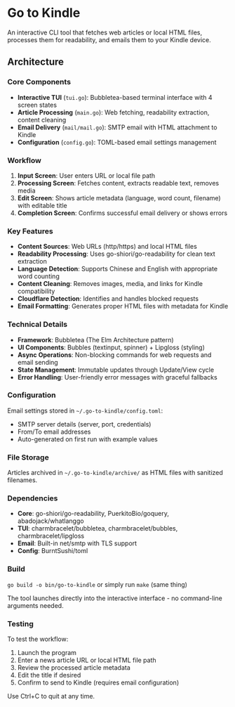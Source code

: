 # Go to Kindle

An interactive CLI tool that fetches web articles or local HTML files, processes them for readability, and emails them to your Kindle device.

## Architecture

### Core Components

- **Interactive TUI** (`tui.go`): Bubbletea-based terminal interface with 4 screen states
- **Article Processing** (`main.go`): Web fetching, readability extraction, content cleaning
- **Email Delivery** (`mail/mail.go`): SMTP email with HTML attachment to Kindle
- **Configuration** (`config.go`): TOML-based email settings management

### Workflow

1. **Input Screen**: User enters URL or local file path
2. **Processing Screen**: Fetches content, extracts readable text, removes media
3. **Edit Screen**: Shows article metadata (language, word count, filename) with editable title
4. **Completion Screen**: Confirms successful email delivery or shows errors

### Key Features

- **Content Sources**: Web URLs (http/https) and local HTML files
- **Readability Processing**: Uses go-shiori/go-readability for clean text extraction
- **Language Detection**: Supports Chinese and English with appropriate word counting
- **Content Cleaning**: Removes images, media, and links for Kindle compatibility
- **Cloudflare Detection**: Identifies and handles blocked requests
- **Email Formatting**: Generates proper HTML files with metadata for Kindle

### Technical Details

- **Framework**: Bubbletea (The Elm Architecture pattern)
- **UI Components**: Bubbles (textinput, spinner) + Lipgloss (styling)
- **Async Operations**: Non-blocking commands for web requests and email sending
- **State Management**: Immutable updates through Update/View cycle
- **Error Handling**: User-friendly error messages with graceful fallbacks

### Configuration

Email settings stored in `~/.go-to-kindle/config.toml`:
- SMTP server details (server, port, credentials)
- From/To email addresses
- Auto-generated on first run with example values

### File Storage

Articles archived in `~/.go-to-kindle/archive/` as HTML files with sanitized filenames.

### Dependencies

- **Core**: go-shiori/go-readability, PuerkitoBio/goquery, abadojack/whatlanggo
- **TUI**: charmbracelet/bubbletea, charmbracelet/bubbles, charmbracelet/lipgloss
- **Email**: Built-in net/smtp with TLS support
- **Config**: BurntSushi/toml

### Build
`go build -o bin/go-to-kindle` or simply run `make` (same thing)


The tool launches directly into the interactive interface - no command-line arguments needed.

### Testing

To test the workflow:
1. Launch the program
2. Enter a news article URL or local HTML file path
3. Review the processed article metadata
4. Edit the title if desired
5. Confirm to send to Kindle (requires email configuration)

Use Ctrl+C to quit at any time.
